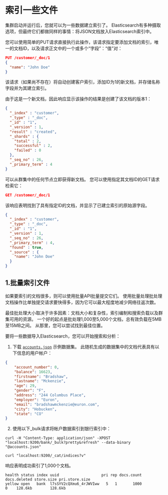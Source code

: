 # 索引一些文件
集群启动并运行后，您就可以为一些数据建立索引了。 Elasticsearch有多种摄取选项，但最终它们都做同样的事情：将JSON文档放入Elasticsearch索引中。

您可以使用简单的PUT请求直接执行此操作，该请求指定要添加文档的索引，唯一的文档ID，以及请求正文中的一个或多个“字段”：“值”对：

```json
PUT /customer/_doc/1
{
  "name": "John Doe"
}
```



该请求（如果尚不存在）将自动创建客户索引，添加ID为1的新文档，并存储名称字段并为其建立索引。

由于这是一个新文档，因此响应显示该操作的结果是创建了该文档的版本1：

```json
{
  "_index" : "customer",
  "_type" : "_doc",
  "_id" : "1",
  "_version" : 1,
  "result" : "created",
  "_shards" : {
    "total" : 2,
    "successful" : 2,
    "failed" : 0
  },
  "_seq_no" : 26,
  "_primary_term" : 4
}
```

可以从群集中的任何节点立即获得新文档。 您可以使用指定其文档ID的GET请求检索它：

```json
GET /customer/_doc/1
```

该响应表明找到了具有指定ID的文档，并显示了已建立索引的原始源字段。

```json
{
  "_index" : "customer",
  "_type" : "_doc",
  "_id" : "1",
  "_version" : 1,
  "_seq_no" : 26,
  "_primary_term" : 4,
  "found" : true,
  "_source" : {
    "name": "John Doe"
  }
}
```



## 1.批量索引文件
如果要索引的文档很多，则可以使用批量API批量提交它们。 使用批量处理批处理文档操作比单独提交请求要快得多，因为它可以最大程度地减少网络往返次数。

最佳批处理大小取决于许多因素：文档大小和复杂性，索引编制和搜索负载以及群集可用的资源。 一个好的起点是批处理1,000至5,000个文档，总有效负载在5MB至15MB之间。 从那里，您可以尝试找到最佳位置。



要将一些数据导入Elasticsearch，您可以开始搜索和分析：

1. 下载 [`accounts.json`](https://github.com/elastic/elasticsearch/blob/master/docs/src/test/resources/accounts.json?raw=true) 示例数据集。 此随机生成的数据集中的文档代表具有以下信息的用户帐户：

```json
{
    "account_number": 0,
    "balance": 16623,
    "firstname": "Bradshaw",
    "lastname": "Mckenzie",
    "age": 29,
    "gender": "F",
    "address": "244 Columbus Place",
    "employer": "Euron",
    "email": "bradshawmckenzie@euron.com",
    "city": "Hobucken",
    "state": "CO"
}
```

2. 使用以下_bulk请求将帐户数据索引到银行索引中：

```shell
curl -H "Content-Type: application/json" -XPOST "localhost:9200/bank/_bulk?pretty&refresh" --data-binary "@accounts.json"

curl "localhost:9200/_cat/indices?v"
```



响应表明成功索引了1,000个文档。

```shell
health status index uuid                   pri rep docs.count docs.deleted store.size pri.store.size
yellow open   bank  l7sSYV2cQXmu6_4rJWVIww   5   1       1000            0    128.6kb        128.6kb
```

